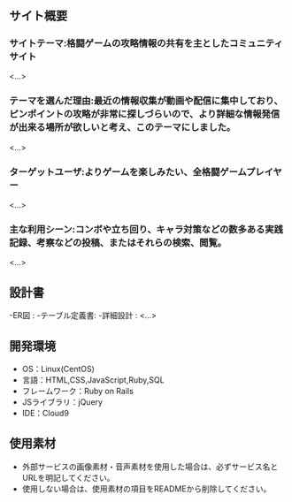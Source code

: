 # <ComboShare>

## サイト概要
### サイトテーマ:格闘ゲームの攻略情報の共有を主としたコミュニティサイト
<...>

### テーマを選んだ理由:最近の情報収集が動画や配信に集中しており、ピンポイントの攻略が非常に探しづらいので、より詳細な情報発信が出来る場所が欲しいと考え、このテーマにしました。
<...>

### ターゲットユーザ:よりゲームを楽しみたい、全格闘ゲームプレイヤー
<...>

### 主な利用シーン:コンボや立ち回り、キャラ対策などの数多ある実践記録、考察などの投稿、またはそれらの検索、閲覧。
<...>

## 設計書
-ER図          :
-テーブル定義書:
-詳細設計      :
<...>

## 開発環境
- OS：Linux(CentOS)
- 言語：HTML,CSS,JavaScript,Ruby,SQL
- フレームワーク：Ruby on Rails
- JSライブラリ：jQuery
- IDE：Cloud9

## 使用素材
- 外部サービスの画像素材・音声素材を使用した場合は、必ずサービス名とURLを明記してください。
- 使用しない場合は、使用素材の項目をREADMEから削除してください。